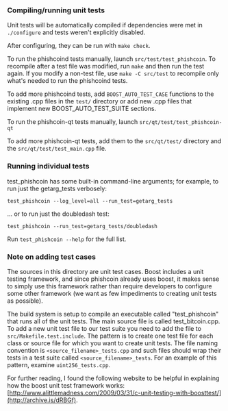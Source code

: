 ### Compiling/running unit tests

Unit tests will be automatically compiled if dependencies were met in `./configure`
and tests weren't explicitly disabled.

After configuring, they can be run with `make check`.

To run the phishcoind tests manually, launch `src/test/test_phishcoin`. To recompile
after a test file was modified, run `make` and then run the test again. If you
modify a non-test file, use `make -C src/test` to recompile only what's needed
to run the phishcoind tests.

To add more phishcoind tests, add `BOOST_AUTO_TEST_CASE` functions to the existing
.cpp files in the `test/` directory or add new .cpp files that
implement new BOOST_AUTO_TEST_SUITE sections.

To run the phishcoin-qt tests manually, launch `src/qt/test/test_phishcoin-qt`

To add more phishcoin-qt tests, add them to the `src/qt/test/` directory and
the `src/qt/test/test_main.cpp` file.

### Running individual tests

test_phishcoin has some built-in command-line arguments; for
example, to run just the getarg_tests verbosely:

    test_phishcoin --log_level=all --run_test=getarg_tests

... or to run just the doubledash test:

    test_phishcoin --run_test=getarg_tests/doubledash

Run `test_phishcoin --help` for the full list.

### Note on adding test cases

The sources in this directory are unit test cases.  Boost includes a
unit testing framework, and since phishcoin already uses boost, it makes
sense to simply use this framework rather than require developers to
configure some other framework (we want as few impediments to creating
unit tests as possible).

The build system is setup to compile an executable called "test_phishcoin"
that runs all of the unit tests.  The main source file is called
test_bitcoin.cpp. To add a new unit test file to our test suite you need
to add the file to `src/Makefile.test.include`. The pattern is to create
one test file for each class or source file for which you want to create
unit tests.  The file naming convention is `<source_filename>_tests.cpp`
and such files should wrap their tests in a test suite
called `<source_filename>_tests`. For an example of this pattern,
examine `uint256_tests.cpp`.

For further reading, I found the following website to be helpful in
explaining how the boost unit test framework works:
[http://www.alittlemadness.com/2009/03/31/c-unit-testing-with-boosttest/](http://archive.is/dRBGf).
